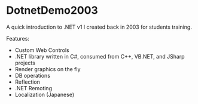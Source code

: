 # DotnetDemo2003

A quick introduction to .NET v1 I created back in 2003 for students training. 

Features:
- Custom Web Controls
- .NET library written in C#, consumed from C++, VB.NET, and JSharp projects
- Render graphics on the fly
- DB operations
- Reflection
- .NET Remoting
- Localization (Japanese)

